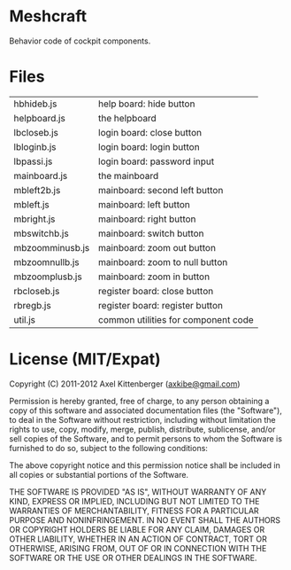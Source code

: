 Meshcraft
=========
Behavior code of cockpit components.

Files
=====
<table>

 <tr><td>   hbhideb.js
</td><td>   help board: hide button
</td></tr>

 <tr><td>   helpboard.js
</td><td>   the helpboard
</td></tr>
 
 <tr><td>   lbcloseb.js
</td><td>   login board: close button
</td></tr>
 
 <tr><td>   lbloginb.js
</td><td>   login board: login button
</td></tr>
 
 <tr><td>   lbpassi.js
</td><td>   login board: password input
</td></tr>

 <tr><td>   mainboard.js
</td><td>   the mainboard
</td></tr>
 
 <tr><td>   mbleft2b.js
</td><td>   mainboard: second left button
</td></tr>

 <tr><td>   mbleft.js
</td><td>   mainboard: left button
</td></tr>
 
 <tr><td>   mbright.js
</td><td>   mainboard: right button
</td></tr>
 
 <tr><td>   mbswitchb.js
</td><td>   mainboard: switch button
</td></tr>

 <tr><td>   mbzoomminusb.js
</td><td>   mainboard: zoom out button
</td></tr>

 <tr><td>   mbzoomnullb.js
</td><td>   mainboard: zoom to null button
</td></tr>
 
 <tr><td>   mbzoomplusb.js
</td><td>   mainboard: zoom in button
</td></tr>

 <tr><td>   rbcloseb.js
</td><td>   register board: close button
</td></tr>

 <tr><td>   rbregb.js
</td><td>   register board: register button
</td></tr>

 <tr><td>   util.js
</td><td>   common utilities for component code
</td></tr>

</table>

License (MIT/Expat)
===================
Copyright (C) 2011-2012 Axel Kittenberger (axkibe@gmail.com)

Permission is hereby granted, free of charge, to any person obtaining a copy of this software and associated documentation files (the "Software"), to deal in the Software without restriction, including without limitation the rights to use, copy, modify, merge, publish, distribute, sublicense, and/or sell copies of the Software, and to permit persons to whom the Software is furnished to do so, subject to the following conditions:

The above copyright notice and this permission notice shall be included in all copies or substantial portions of the Software.

THE SOFTWARE IS PROVIDED "AS IS", WITHOUT WARRANTY OF ANY KIND, EXPRESS OR IMPLIED, INCLUDING BUT NOT LIMITED TO THE WARRANTIES OF MERCHANTABILITY, FITNESS FOR A PARTICULAR PURPOSE AND NONINFRINGEMENT. IN NO EVENT SHALL THE AUTHORS OR COPYRIGHT HOLDERS BE LIABLE FOR ANY CLAIM, DAMAGES OR OTHER LIABILITY, WHETHER IN AN ACTION OF CONTRACT, TORT OR OTHERWISE, ARISING FROM, OUT OF OR IN CONNECTION WITH THE SOFTWARE OR THE USE OR OTHER DEALINGS IN THE SOFTWARE.

